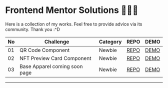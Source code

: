 # Frontend Mentor Solutions 🧑🏻‍🎨

Here is a collection of my works. Feel free to provide advice via its community. Thank you :^D

| No  | Challenge                     | Category | REPO                                                                                        | DEMO                                                                              |
| --- | ----------------------------- | -------- | ------------------------------------------------------------------------------------------- | --------------------------------------------------------------------------------- |
| 01  | QR Code Component             | Newbie   | [REPO](https://github.com/LJBL22/frontend-mentor/tree/main/qr-code-component)               | [DEMO](https://ljbl22.github.io/frontend-mentor/qr-code-component/)               |
| 02  | NFT Preview Card Component    | Newbie   | [REPO](https://github.com/LJBL22/frontend-mentor/tree/main/nft-preview-card-component/)     | [DEMO](https://ljbl22.github.io/frontend-mentor/nft-preview-card-component/)      |
| 03  | Base Apparel coming soon page | Newbie   | [REPO](https://github.com/LJBL22/frontend-mentor/tree/main/base-apparel-coming-soon-master) | [DEMO](https://ljbl22.github.io/frontend-mentor/base-apparel-coming-soon-master/) |

---
